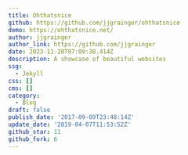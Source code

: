 ```yaml
---
title: Ohthatsnice
github: https://github.com/jjgrainger/ohthatsnice
demo: https://ohthatsnice.net/
author: jjgrainger
author_link: https://github.com/jjgrainger
date: 2023-11-28T07:09:38.414Z
description: A showcase of beautiful websites
ssg:
  - Jekyll
css: []
cms: []
category:
  - Blog
draft: false
publish_date: '2017-09-09T23:48:14Z'
update_date: '2019-04-07T11:53:52Z'
github_star: 11
github_fork: 6
---
```

